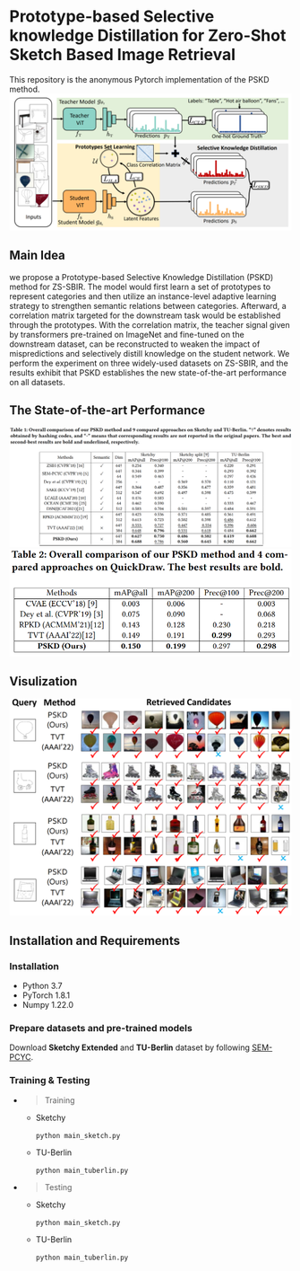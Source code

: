 # Prototype-based Selective knowledge Distillation for Zero-Shot Sketch Based Image Retrieval
This repository is the anonymous Pytorch implementation of the PSKD method.
![Alternative text](./image/overview.png)
## Main Idea
we propose a Prototype-based Selective Knowledge Distillation (PSKD) method for ZS-SBIR. The model would first learn a set of prototypes to represent categories and then utilize an instance-level adaptive learning strategy to strengthen semantic relations between categories. Afterward, a correlation matrix targeted for the downstream task would be established through the prototypes. With the correlation matrix, the teacher signal given by transformers pre-trained on ImageNet and fine-tuned on the downstream dataset, can be reconstructed to weaken the impact of mispredictions and selectively distill knowledge on the student network. We perform the experiment on three widely-used datasets on ZS-SBIR, and the results exhibit that PSKD establishes the new state-of-the-art performance on all datasets.
## The State-of-the-art Performance
![Alternative text](./image/results.png)
![Alternative text](./image/results2.png)
## Visulization
![Alternative text](./image/retrieval.png)

## Installation and Requirements

### Installation

- Python 3.7
- PyTorch 1.8.1
- Numpy 1.22.0

### Prepare datasets and pre-trained models
Download **Sketchy Extended** and **TU-Berlin** dataset by following [SEM-PCYC](https://github.com/AnjanDutta/sem-pcyc).

### Training & Testing
 - >Training 
   - Sketchy 

      `python main_sketch.py `

    - TU-Berlin

      `python main_tuberlin.py `
 - >Testing
   - Sketchy 

      `python main_sketch.py `

    - TU-Berlin

      `python main_tuberlin.py `


